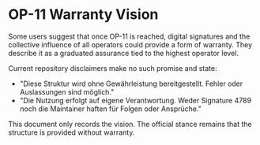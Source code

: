 # OP-11 Warranty Vision

Some users suggest that once OP-11 is reached, digital signatures and the collective influence of all operators could provide a form of warranty. They describe it as a graduated assurance tied to the highest operator level.

Current repository disclaimers make no such promise and state:

- "Diese Struktur wird ohne Gewährleistung bereitgestellt. Fehler oder Auslassungen sind möglich."
- "Die Nutzung erfolgt auf eigene Verantwortung. Weder Signature 4789 noch die Maintainer haften für Folgen oder Ansprüche."

This document only records the vision. The official stance remains that the structure is provided without warranty.
